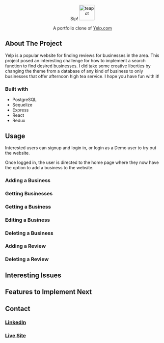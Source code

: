 <p align="center">
  Sip!
  <img src="https://user-images.githubusercontent.com/99137811/172063240-0ad67cf9-da73-439a-886a-333b6c869e8f.png" alt="teapot" width="50"/>
</p>

<p align="center">
  A portfolio clone of <a href="https://www.yelp.com/">Yelp.com</a>
</p>

<h2>About The Project</h2>
<p>Yelp is a popular website for finding reviews for businesses in the area. 
  This project posed an interesting challenge for how to implement a search function to 
find desired businesses. I did take some creative liberties by changing the theme from a database of any kind of business
to only businesses that offer afternoon high tea service. I hope you have fun with it!</p>

<h3>Built with</h3>
<ul>
  <li>PostgreSQL</li>
  <li>Sequelize</li>
  <li>Express</li>
  <li>React</li>
  <li>Redux</li>
</ul>

<h2>Usage</h2>
<p>Interested users can signup and login in, or login as a Demo user to try out the website.</p>
<p>Once logged in, the user is directed to the home page where they now have the option to add a business to the website.</p>
<h3>Adding a Business</h3>
<h3>Getting Businesses</h3>
<h3>Getting a Business</h3>
<h3>Editing a Business</h3>
<h3>Deleting a Business</h3>
<h3>Adding a Review</h3>
<h3>Deleting a Review</h3>

<h2>Interesting Issues</h2>

<h2>Features to Implement Next</h2>
  
<h2>Contact</h2>
<h3><a href="http://linkedin.com/in/shannon-falk-16097a83">LinkedIn</a></h3>
<h3><a href="https://aa-sip.herokuapp.com/">Live Site</a></h3>





